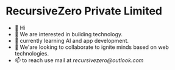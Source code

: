 # RecursiveZero Private Limited

- 👋 Hi
- 👀 We are interested in building technology.
- 🌱 currently learning AI and app development.
- 💞️ We'are looking to collaborate to ignite minds based on web technologies.
- 📫 to reach use mail at _recursivezero@outlook.com_

<!---
recursivezero/recursivezero is a ✨ special ✨ repository because its `README.md` (this file) appears on your GitHub profile.
You can click the Preview link to take a look at your changes.
--->

